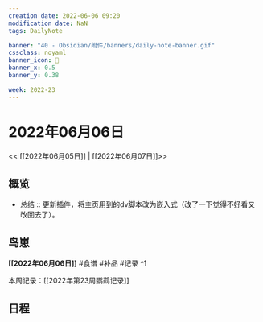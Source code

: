```yaml
---
creation date: 2022-06-06 09:20
modification date: NaN
tags: DailyNote

banner: "40 - Obsidian/附件/banners/daily-note-banner.gif"
cssclass: noyaml
banner_icon: 💌
banner_x: 0.5
banner_y: 0.38

week: 2022-23
---
```


# 2022年06月06日

<< [[2022年06月05日]] | [[2022年06月07日]]>>


## 概览
- 总结 :: 更新插件，将主页用到的dv脚本改为嵌入式（改了一下觉得不好看又改回去了）。
## 鸟崽
**[[2022年06月06日]]**
#食谱 
#补品 
#记录 
^1

本周记录：[[2022年第23周鹦鹉记录]]

## 日程
